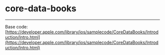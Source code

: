 # core-data-books

---

Base code: [https://developer.apple.com/library/ios/samplecode/CoreDataBooks/Introduction/Intro.html](https://developer.apple.com/library/ios/samplecode/CoreDataBooks/Introduction/Intro.html)

